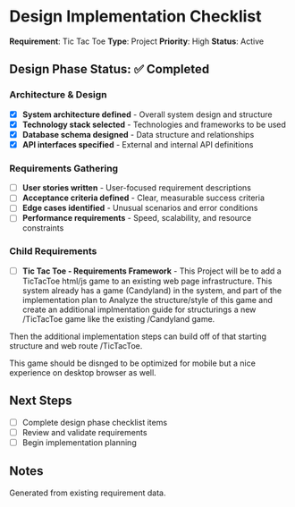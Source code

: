 # Design Implementation Checklist

**Requirement**: Tic Tac Toe
**Type**: Project
**Priority**: High
**Status**: Active

## Design Phase Status: ✅ Completed

### Architecture & Design
- [x] **System architecture defined** - Overall system design and structure
- [x] **Technology stack selected** - Technologies and frameworks to be used
- [x] **Database schema designed** - Data structure and relationships
- [x] **API interfaces specified** - External and internal API definitions

### Requirements Gathering
- [ ] **User stories written** - User-focused requirement descriptions
- [ ] **Acceptance criteria defined** - Clear, measurable success criteria
- [ ] **Edge cases identified** - Unusual scenarios and error conditions
- [ ] **Performance requirements** - Speed, scalability, and resource constraints

### Child Requirements
- [ ] **Tic Tac Toe - Requirements Framework** - This Project will be to add a TicTacToe html/js game to an existing web page infrastructure. This system already has a game (Candyland) in the system, and part of the implementation plan to Analyze the structure/style of this game and create an additional implmentation guide for structurings a new /TicTacToe game like the existing /Candyland game.


Then the additional implementation steps can build off of that starting structure and web route /TicTacToe.

This game should be disnged to be optimized for mobile but a nice experience on desktop browser as well.

## Next Steps
- [ ] Complete design phase checklist items
- [ ] Review and validate requirements
- [ ] Begin implementation planning

## Notes
Generated from existing requirement data.